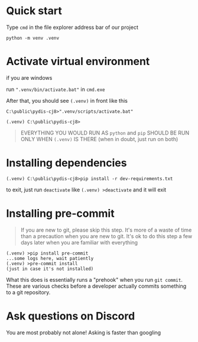 
# Quick start

Type `cmd` in the file explorer address bar of our project

`python -m venv .venv`

# Activate virtual environment

if you are windows

run `".venv/bin/activate.bat"` in `cmd.exe`

After that, you should see `(.venv)` in front like this

```
C:\public\pydis-cj8>".venv/scripts/activate.bat"

(.venv) C:\public\pydis-cj8>
```

> EVERYTHING YOU WOULD RUN AS `python` and `pip` SHOULD BE RUN ONLY WHEN `(.venv)` IS THERE (when in doubt, just run on both)

# Installing dependencies

`(.venv) C:\public\pydis-cj8>pip install -r dev-requirements.txt`

to exit, just run `deactivate` like `(.venv) >deactivate` and it will exit

# Installing pre-commit

> If you are new to git, please skip this step. It's more of a waste of time than a precaution when you are new to git. It's ok to do this step a few days later when you are familiar with everything

```
(.venv) >pip install pre-commit
...some logs here, wait patiently
(.venv) >pre-commit install
(just in case it's not installed)
```

What this does is essentially runs a "prehook" when you run `git commit`. These are various checks before a developer actually commits something to a git repository.

# Ask questions on Discord

You are most probably not alone! Asking is faster than googling
